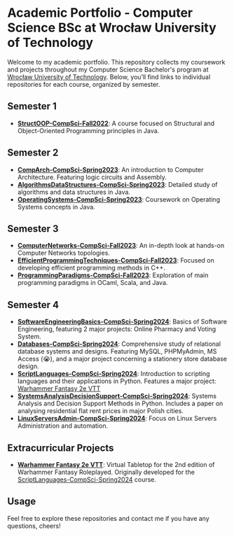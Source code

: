 # Academic Portfolio - Computer Science BSc at Wrocław University of Technology

Welcome to my academic portfolio. This repository collects my coursework and projects throughout my Computer Science Bachelor's program at [Wrocław University of Technology](https://pwr.edu.pl/en/). Below, you’ll find links to individual repositories for each course, organized by semester.

## Semester 1
- **[StructOOP-CompSci-Fall2022](https://github.com/wkrzos/StructOOP-CompSci-Fall2022)**: A course focused on Structural and Object-Oriented Programming principles in Java.

## Semester 2
- **[CompArch-CompSci-Spring2023](https://github.com/wkrzos/CompArch-CompSci-Spring2023)**: An introduction to Computer Architecture. Featuring logic circuits and Assembly.
- **[AlgorithmsDataStructures-CompSci-Spring2023](https://github.com/wkrzos/AlgorithmsDataStructures-CompSci-Spring2023)**: Detailed study of algorithms and data structures in Java.
- **[OperatingSystems-CompSci-Spring2023](https://github.com/wkrzos/OperatingSystems-CompSci-Spring2023)**: Coursework on Operating Systems concepts in Java.

## Semester 3
- **[ComputerNetworks-CompSci-Fall2023](https://github.com/wkrzos/ComputerNetworks-CompSci-Fall2023)**: An in-depth look at hands-on Computer Networks topologies.
- **[EfficientProgrammingTechniques-CompSci-Fall2023](https://github.com/wkrzos/EfficientProgrammingTechniques-CompSci-Fall2023)**: Focused on developing efficient programming methods in C++.
- **[ProgrammingParadigms-CompSci-Fall2023](https://github.com/wkrzos/ProgrammingParadigms-CompSci-Fall2023)**: Exploration of main programming paradigms in OCaml, Scala, and Java.

## Semester 4
- **[SoftwareEngineeringBasics-CompSci-Spring2024](https://github.com/wkrzos/SoftwareEngineeringBasics-CompSci-Spring2024)**: Basics of Software Engineering, featuring 2 major projects: Online Pharmacy and Voting System.
- **[Databases-CompSci-Spring2024](https://github.com/wkrzos/Databases-CompSci-Spring2024)**: Comprehensive study of relational database systems and designs. Featuring MySQL, PHPMyAdmin, MS Access (😭), and a major project concerning a stationery store database design.
- **[ScriptLanguages-CompSci-Spring2024](https://github.com/wkrzos/ScriptLanguages-CompSci-Spring2024)**: Introduction to scripting languages and their applications in Python. Features a major project: [Warhammer Fantasy 2e VTT](https://github.com/wkrzos/Warhammer-Fantasy-2e-VTT) 
- **[SystemsAnalysisDecisionSupport-CompSci-Spring2024](https://github.com/wkrzos/SystemsAnalysisDecisionSupport-CompSci-Spring2024)**: Systems Analysis and Decision Support Methods in Python. Includes a paper on analysing residential flat rent prices in major Polish cities.
- **[LinuxServersAdmin-CompSci-Spring2024](https://github.com/wkrzos/LinuxServersAdmin-CompSci-Spring2024)**: Focus on Linux Servers Administration and automation.

## Extracurricular Projects
- **[Warhammer Fantasy 2e VTT](https://github.com/wkrzos/Warhammer-Fantasy-2e-VTT)**: Virtual Tabletop for the 2nd edition of Warhammer Fantasy Roleplayed. Originally developed for the [ScriptLanguages-CompSci-Spring2024](https://github.com/wkrzos/ScriptLanguages-CompSci-Spring2024) course.

## Usage
Feel free to explore these repositories and contact me if you have any questions, cheers!
